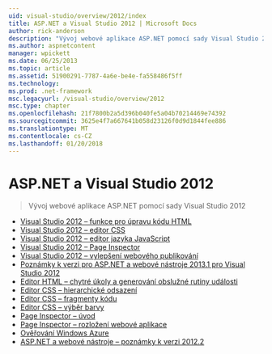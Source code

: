 ```yaml
---
uid: visual-studio/overview/2012/index
title: ASP.NET a Visual Studio 2012 | Microsoft Docs
author: rick-anderson
description: "Vývoj webové aplikace ASP.NET pomocí sady Visual Studio 2012"
ms.author: aspnetcontent
manager: wpickett
ms.date: 06/25/2013
ms.topic: article
ms.assetid: 51900291-7787-4a6e-be4e-fa558486f5ff
ms.technology: 
ms.prod: .net-framework
msc.legacyurl: /visual-studio/overview/2012
msc.type: chapter
ms.openlocfilehash: 21f7800b2a5d396b040fe5a04b70214469e74392
ms.sourcegitcommit: 3625e4f7a667641b058d23126f0d9d1844fee886
ms.translationtype: MT
ms.contentlocale: cs-CZ
ms.lasthandoff: 01/20/2018
---
```

<a name="aspnet-and-visual-studio-2012"></a>ASP.NET a Visual Studio 2012
====================
> Vývoj webové aplikace ASP.NET pomocí sady Visual Studio 2012


- [Visual Studio 2012 – funkce pro úpravu kódu HTML](visual-studio-2012-html-editing-features.md)
- [Visual Studio 2012 – editor CSS](visual-studio-2012-css-editor.md)
- [Visual Studio 2012 – editor jazyka JavaScript](visual-studio-2012-javascript-editor.md)
- [Visual Studio 2012 – Page Inspector](visual-studio-2012-page-inspector.md)
- [Visual Studio 2012 – vylepšení webového publikování](visual-studio-2012-web-publishing-improvements.md)
- [Poznámky k verzi pro ASP.NET a webové nástroje 2013.1 pro Visual Studio 2012](aspnet-and-web-tools-20131-for-visual-studio-2012.md)
- [Editor HTML – chytré úkoly a generování obslužné rutiny události](visual-studio-vnext-videos-html-editor-smart-tasks-and-event-handler-generation.md)
- [Editor CSS – hierarchické odsazení](visual-studio-vnext-videos-css-editor-hierarchical-indentation.md)
- [Editor CSS – fragmenty kódu](visual-studio-vnext-videos-css-editor-snippets.md)
- [Editor CSS – výběr barvy](visual-studio-vnext-videos-css-editor-color-picker.md)
- [Page Inspector – úvod](visual-studio-vnext-videos-page-inspector-introduction.md)
- [Page Inspector – rozložení webové aplikace](visual-studio-vnext-videos-page-inspector-decomposing-your-web-application.md)
- [Ověřování Windows Azure](windows-azure-authentication.md)
- [ASP.NET a webové nástroje – poznámky k verzi 2012.2](aspnet-and-web-tools-20122-release-notes-rtw.md)
